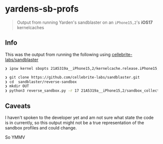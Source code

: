 # yardens-sb-profs

> Output from running Yarden's sandblaster on an `iPhone15,2`'s **iOS17** kernelcaches

## Info

This was the output from running the following using [cellebrite-labs/sandblaster](https://github.com/cellebrite-labs/sandblaster)

```bash
❯ ipsw kernel sbopts 21A5319a__iPhone15,2/kernelcache.release.iPhone15,2 > 21A5319a__iPhone15,2/sbopts
```
```bash
❯ git clone https://github.com/cellebrite-labs/sandblaster.git
❯ cd  sandblaster/reverse-sandbox
❯ mkdir OUT
❯ python3 reverse_sandbox.py -r 17 21A5319a__iPhone15,2/sandbox_collection.bin -o 21A5319a__iPhone15,2/sbopts -d OUT
```

## Caveats

I haven't spoken to the developer yet and am not sure what state the code is in currently, so this output might not be a true representation of the sandbox profiles and could change.

So YMMV